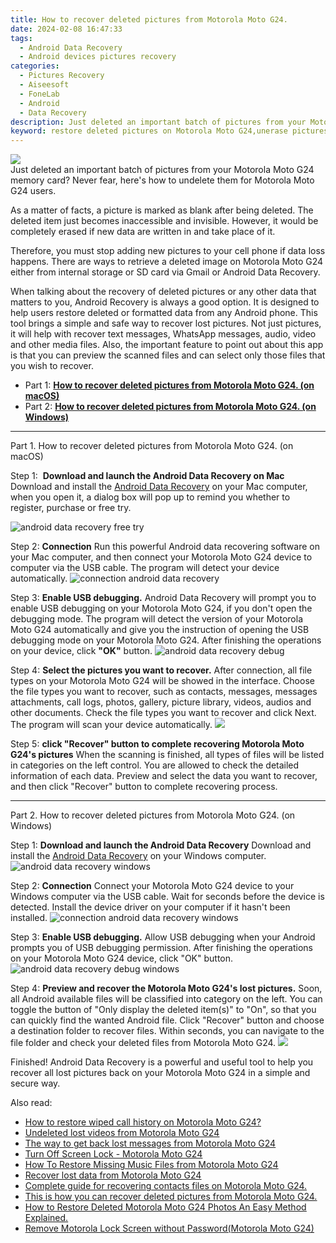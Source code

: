 ```yaml
---
title: How to recover deleted pictures from Motorola Moto G24.
date: 2024-02-08 16:47:33
tags: 
  - Android Data Recovery
  - Android devices pictures recovery
categories: 
  - Pictures Recovery
  - Aiseesoft
  - FoneLab
  - Android
  - Data Recovery
description: Just deleted an important batch of pictures from your Motorola Moto G24 memory card? Never fear, here's how to undelete them for Motorola Moto G24 users.
keyword: restore deleted pictures on Motorola Moto G24,unerase pictures,android pictures retrieval,recover lost pictures from Motorola Moto G24,undelete pictures from Motorola Moto G24,retrieve wiped pictures Motorola Moto G24,how to get pictures back from Motorola Moto G24,get back deleted pictures from Motorola Moto G24 android,Motorola Moto G24 reset but recover pictures,how can i find my deleted pictures Motorola Moto G24,how to get the pictures back on Motorola Moto G24,how to refind deleted pictures from Motorola Moto G24
---
```


<img src="https://img0mobiles.techidaily.com/images/best-assets/devices/motorola/motorola-moto-g24/4.jpg" class="atpl-imgstyle"  />

<div class="atpl-content atpl-for-fonelab-android recover-pictures">

<div class="atpl-post-description-part-1">
Just deleted an important batch of pictures from your Motorola Moto G24 memory card? Never fear, here's how to undelete them for Motorola Moto G24 users.
</div>

<div class="atpl-post-description-part-2">
<div class="tpl-content-sub-paragraph-normal">
  <p>
    As a matter of facts, a picture is marked as blank after being deleted. The deleted item just becomes inaccessible and invisible. However, it would be completely erased if new data are written in and take place of it.
  </p>
</div>
<div class="tpl-content-sub-paragraph-normal">
  <p>
    Therefore, you must stop adding new pictures to your cell phone if data loss happens. There are ways to retrieve a deleted image on Motorola Moto G24 either from internal storage or SD card via Gmail or Android Data Recovery.
  </p>
</div>
</div>

<div class="atpl-post-description-part-3">
<div class="tpl-content-sub-paragraph-content">
  <p>
    When talking about the recovery of deleted pictures or any other data that matters to you, Android Recovery is always a good option. It is designed to help users restore deleted or formatted data from any Android phone. This tool brings a simple and safe way to recover lost pictures. Not just pictures, it will help with recover text messages, WhatsApp messages, audio, video and other media files. Also, the important feature to point out about this app is that you can preview the scanned files and can select only those files that you wish to recover.
  </p>
</div>
</div>

<ul>
  <li>Part 1: <strong><a href="#p1"> How to recover deleted pictures from Motorola Moto G24.  (on macOS)</a></strong></li>
  <li>Part 2: <strong><a href="#p2"> How to recover deleted pictures from Motorola Moto G24.  (on Windows)</a></strong></li>
</ul>



<!-- Part 1 -->
<a id="p1" name="p1" ></a><hr>

<div>
  <span class="atpl-step-part-style">Part 1. How to recover deleted pictures from Motorola Moto G24. (on macOS)</span>
</div>  

<span class="atpl-stepstyle-a"><span>Step 1: </span></span> <strong>Download and launch the Android Data Recovery on Mac</strong>
Download and install the <a href="https://tools.techidaily.com/aiseesoft-android-data-recovery/" target="_blank" rel="noopener">Android Data Recovery</a> on your Mac computer, when you open it, a dialog box will pop up to remind you whether to register, purchase or free try.

<img src="https://tools.techidaily.com/images/apps/aiseesoft/android-data-recovery/mac-free-try.png" class="atpl-imgstyle" alt="android data recovery free try" />

<span class="atpl-stepstyle-a"><span>Step 2: </span></span> <strong>Connection</strong>
Run this powerful Android data recovering software on your Mac computer, and then connect your Motorola Moto G24 device to computer via the USB cable. The program will detect your device automatically.
<img src="https://tools.techidaily.com/images/apps/aiseesoft/android-data-recovery/mac-connection-interface.jpg" class="atpl-imgstyle" alt="connection android data recovery" />

<span class="atpl-stepstyle-a"><span>Step 3: </span></span> <strong>Enable USB debugging.</strong>
Android Data Recovery will prompt you to enable USB debugging on your Motorola Moto G24, if you don't open the debugging mode. The program will detect the version of your Motorola Moto G24 automatically and give you the instruction of opening the USB debugging mode on your Motorola Moto G24. After finishing the operations on your device, click <strong>"OK"</strong> button.
<img src="https://tools.techidaily.com/images/apps/aiseesoft/android-data-recovery/mac-android-usb-debug.jpg"  class="atpl-imgstyle" alt="android data recovery debug" />

<span class="atpl-stepstyle-a"><span>Step 4: </span></span> <strong>Select the pictures you want to recover.</strong>
After connection, all file types on your Motorola Moto G24 will be showed in the interface. Choose the file types you want to recover, such as contacts, messages, messages attachments, call logs, photos, gallery, picture library, videos, audios and other documents. Check the file types you want to recover and click Next. The program will scan your device automatically.
<img src="https://tools.techidaily.com/images/apps/aiseesoft/android-data-recovery/mac-choose-type-photos.jpg" class="atpl-imgstyle"  />

<span class="atpl-stepstyle-a"><span>Step 5: </span></span> <strong>click "Recover" button to  complete recovering Motorola Moto G24's pictures</strong>
When the scanning is finished, all types of files will be listed in categories on the left control. You are allowed to check the detailed information of each data. Preview and select the data you want to recover, and then click "Recover" button to complete recovering process.


<a id="p2" name="p2"></a><hr>

<!-- Part 2 -->
<div>
  <span class="atpl-step-part-style">Part 2. How to recover deleted pictures from Motorola Moto G24. (on Windows)</span>
</div>

<span class="atpl-stepstyle-a"><span>Step 1: </span></span> <strong>Download and launch the Android Data Recovery</strong>
Download and install the <a href="https://tools.techidaily.com/aiseesoft-android-data-recovery/" target="_blank" rel="noopener">Android Data Recovery</a> on your Windows computer.
<img src="https://tools.techidaily.com/images/apps/aiseesoft/android-data-recovery/win-start-interface.png"  class="atpl-imgstyle" alt="android data recovery windows" />

<span class="atpl-stepstyle-a"><span>Step 2: </span></span> <strong>Connection</strong>
Connect your Motorola Moto G24 device to your Windows computer via the USB cable. Wait for seconds before the device is detected. Install the device driver on your computer if it hasn't been installed.
<img src="https://tools.techidaily.com/images/apps/aiseesoft/android-data-recovery/win-connection-interface.png" class="atpl-imgstyle" alt="connection android data recovery windows" />

<span class="atpl-stepstyle-a"><span>Step 3: </span></span> <strong>Enable USB debugging.</strong>
Allow USB debugging when your Android prompts you of USB debugging permission. After finishing the operations on your Motorola Moto G24 device, click "OK" button.
<img src="https://tools.techidaily.com/images/apps/aiseesoft/android-data-recovery/win-android-usb-debug.png" class="atpl-imgstyle" alt="android data recovery debug windows" />

<span class="atpl-stepstyle-a"><span>Step 4: </span></span> <strong>Preview and recover the Motorola Moto G24's lost pictures.</strong>
Soon, all Android available files will be classified into category on the left. You can toggle the button of "Only display the deleted item(s)" to "On", so that you can quickly find the wanted Android file. Click "Recover" button and choose a destination folder to recover files. Within seconds, you can navigate to the file folder and check your deleted files from Motorola Moto G24.
<img src="https://tools.techidaily.com/images/apps/aiseesoft/android-data-recovery/win-recover-photos.png" class="atpl-imgstyle"  />

<div class="atpl-post-description-part-4">
<div class="tpl-content-sub-paragraph-normal">
  <p>
    Finished! Android Data Recovery is a powerful and useful tool to help you recover all lost pictures back on your Motorola Moto G24 in a simple and secure way.
  </p>
</div>
</div>

<ins class="adsbygoogle"
     style="display:block"
     data-ad-client="ca-pub-7571918770474297"
     data-ad-slot="8358498916"
     data-ad-format="auto"
     data-full-width-responsive="true"></ins>

<span class="atpl-alsoreadstyle">Also read:</span>
<div><ul>
<li><a href="/how-to-restore-wiped-call-history-on-motorola-moto-g24-by-fonelab-android-recover-call-logs/" target="_blank" rel="noopener"><u>How to restore wiped call history on Motorola Moto G24?</u></a></li>
<li><a href="/undeleted-lost-videos-from-motorola-moto-g24-by-fonelab-android-recover-video/" target="_blank" rel="noopener"><u>Undeleted lost videos from Motorola Moto G24</u></a></li>
<li><a href="/the-way-to-get-back-lost-messages-from-motorola-moto-g24-by-fonelab-android-recover-messages/" target="_blank" rel="noopener"><u>The way to get back lost messages from Motorola Moto G24</u></a></li>
<li><a href="/turn-off-screen-lock-motorola-moto-g24-by-drfone-android-unlock-android-unlock/" target="_blank" rel="noopener"><u>Turn Off Screen Lock - Motorola Moto G24</u></a></li>
<li><a href="/how-to-restore-missing-music-files-from-motorola-moto-g24-by-fonelab-android-recover-music/" target="_blank" rel="noopener"><u>How To  Restore Missing Music Files from Motorola Moto G24</u></a></li>
<li><a href="/recover-lost-data-from-motorola-moto-g24-by-fonelab-android-recover-data/" target="_blank" rel="noopener"><u>Recover lost data from Motorola Moto G24</u></a></li>
<li><a href="/complete-guide-for-recovering-contacts-files-on-motorola-moto-g24-by-fonelab-android-recover-contacts/" target="_blank" rel="noopener"><u>Complete guide for recovering contacts files on Motorola Moto G24.</u></a></li>
<li><a href="/this-is-how-you-can-recover-deleted-pictures-from-motorola-moto-g24-by-fonelab-android-recover-pictures/" target="_blank" rel="noopener"><u>This is how you can recover deleted pictures from Motorola Moto G24.</u></a></li>
<li><a href="/how-to-restore-deleted-motorola-moto-g24-photos-an-easy-method-explained-by-fonelab-android-recover-photos/" target="_blank" rel="noopener"><u>How to Restore Deleted Motorola Moto G24 Photos  An Easy Method Explained.</u></a></li>
<li><a href="/remove-motorola-lock-screen-without-password-motorola-moto-g24-by-drfone-android-unlock-android-unlock/" target="_blank" rel="noopener"><u>Remove Motorola Lock Screen without Password(Motorola Moto G24)</u></a></li>
</ul></div>

</div>
